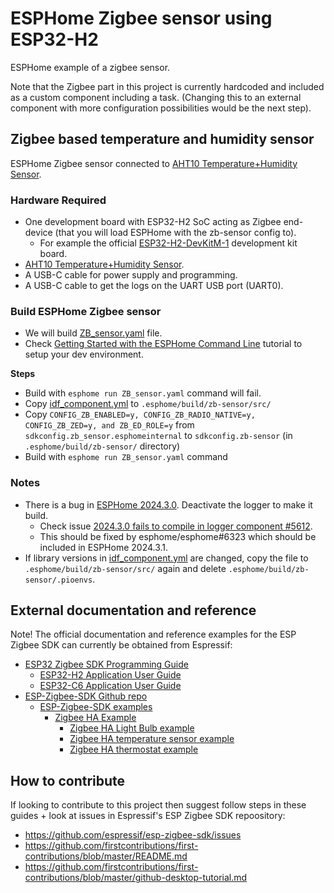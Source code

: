# ESPHome Zigbee sensor using ESP32-H2

ESPHome example of a zigbee sensor.

Note that the Zigbee part in this project is currently hardcoded and included as a custom component including a task. (Changing this to an external component with more configuration possibilities would be the next step).

## Zigbee based temperature and humidity sensor

ESPHome Zigbee sensor connected to [AHT10 Temperature+Humidity Sensor](https://next.esphome.io/components/sensor/aht10).

### Hardware Required

* One development board with ESP32-H2 SoC acting as Zigbee end-device (that you will load ESPHome with the zb-sensor config to).
  * For example the official [ESP32-H2-DevKitM-1](https://docs.espressif.com/projects/espressif-esp-dev-kits/en/latest/esp32h2/esp32-h2-devkitm-1/user_guide.html) development kit board.
* [AHT10 Temperature+Humidity Sensor](https://next.esphome.io/components/sensor/aht10).
* A USB-C cable for power supply and programming.
* A USB-C cable to get the logs on the UART USB port (UART0).

### Build ESPHome Zigbee sensor

* We will build [ZB_sensor.yaml](ZB_sensor.yaml) file.
* Check [Getting Started with the ESPHome Command Line](https://esphome.io/guides/getting_started_command_line.html) tutorial to setup your dev environment.

**Steps**
* Build with `esphome run ZB_sensor.yaml` command will fail. 
* Copy [idf_component.yml](idf_component.yml) to `.esphome/build/zb-sensor/src/`
* Copy `CONFIG_ZB_ENABLED=y, CONFIG_ZB_RADIO_NATIVE=y, CONFIG_ZB_ZED=y, and ZB_ED_ROLE=y` from `sdkconfig.zb_sensor.esphomeinternal` to `sdkconfig.zb-sensor` (in `.esphome/build/zb-sensor/` directory)
* Build with `esphome run ZB_sensor.yaml` command

### Notes
* There is a bug in [ESPHome 2024.3.0](https://esphome.io/changelog/2024.3.0.html). Deactivate the logger to make it build.
  * Check issue [2024.3.0 fails to compile in logger component #5612](https://github.com/esphome/issues/issues/5612).
  * This should be fixed by esphome/esphome#6323 which should be included in ESPHome 2024.3.1.
* If library versions in [idf_component.yml](idf_component.yml) are changed, copy the file to `.esphome/build/zb-sensor/src/` again and delete `.esphome/build/zb-sensor/.pioenvs`.

## External documentation and reference

Note! The official documentation and reference examples for the ESP Zigbee SDK can currently be obtained from Espressif:

 - [ESP32 Zigbee SDK Programming Guide](https://docs.espressif.com/projects/esp-zigbee-sdk/en/latest/esp32/)
   - [ESP32-H2 Application User Guide](https://docs.espressif.com/projects/esp-zigbee-sdk/en/latest/esp32h2/application.html)
   - [ESP32-C6 Application User Guide](https://docs.espressif.com/projects/esp-zigbee-sdk/en/latest/esp32c6/application.html)
- [ESP-Zigbee-SDK Github repo](https://github.com/espressif/esp-zigbee-sdk)
  - [ESP-Zigbee-SDK examples](https://github.com/espressif/esp-zigbee-sdk/tree/main/examples/)
    - [Zigbee HA Example](https://github.com/espressif/esp-zigbee-sdk/tree/main/examples/esp_zigbee_HA_sample)
      - [Zigbee HA Light Bulb example](https://github.com/espressif/esp-zigbee-sdk/tree/main/examples/esp_zigbee_HA_sample/HA_on_off_light)
      - [Zigbee HA temperature sensor example](https://github.com/espressif/esp-zigbee-sdk/tree/main/examples/esp_zigbee_HA_sample/HA_temperature_sensor)
      - [Zigbee HA thermostat example](https://github.com/espressif/esp-zigbee-sdk/tree/main/examples/esp_zigbee_HA_sample/HA_thermostat)

## How to contribute

If looking to contribute to this project then suggest follow steps in these guides + look at issues in Espressif's ESP Zigbee SDK repoository:

- https://github.com/espressif/esp-zigbee-sdk/issues
- https://github.com/firstcontributions/first-contributions/blob/master/README.md
- https://github.com/firstcontributions/first-contributions/blob/master/github-desktop-tutorial.md
